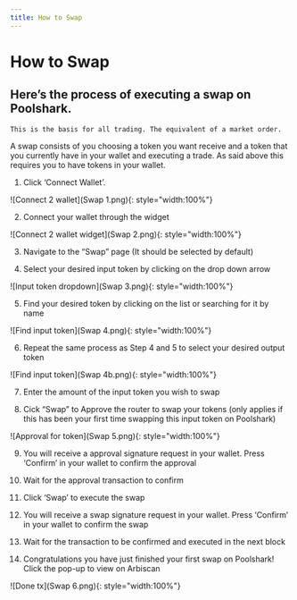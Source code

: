 ```yaml
---
title: How to Swap
---
```


# How to Swap

## Here’s the process of executing a swap on Poolshark.

    This is the basis for all trading. The equivalent of a market order. 

A swap consists of you choosing a token you want receive and a token that you currently have in your wallet and executing a trade. As said above this requires you to have tokens in your wallet.

1. Click ‘Connect Wallet’.

![Connect 2 wallet](Swap 1.png){: style="width:100%"}

2. Connect your wallet through the widget

![Connect 2 wallet widget](Swap 2.png){: style="width:100%"}

3. Navigate to the “Swap” page (It should be selected by default)

4. Select your desired input token by clicking on the drop down arrow

![Input token dropdown](Swap 3.png){: style="width:100%"}

5. Find your desired token by clicking on the list or searching for it by name

![Find input token](Swap 4.png){: style="width:100%"}

6. Repeat the same process as Step 4 and 5 to select your desired output token

![Find input token](Swap 4b.png){: style="width:100%"}

7. Enter the amount of the input token you wish to swap

8. Cick “Swap” to Approve the router to swap your tokens (only applies if this has been your first time swapping this input token on Poolshark)

![Approval for token](Swap 5.png){: style="width:100%"}

9. You will receive a approval signature request in your wallet. Press ‘Confirm’ in your wallet to confirm the approval

10. Wait for the approval transaction to confirm

11. Click ‘Swap’ to execute the swap

12. You will receive a swap signature request in your wallet. Press ‘Confirm’ in your wallet to confirm the swap

13. Wait for the transaction to be confirmed and executed in the next block

14. Congratulations you have just finished your first swap on Poolshark! Click the pop-up to view on Arbiscan

![Done tx](Swap 6.png){: style="width:100%"}

<br><br><br>